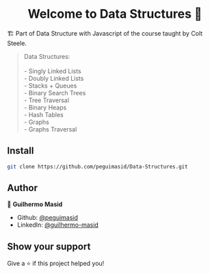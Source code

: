 <h1 align="center">Welcome to Data Structures 👋</h1>
<p>🏗 Part of Data Structure with Javascript of the course taught by Colt Steele.</p>

> Data Structures: <br /><br /> - Singly Linked Lists <br /> - Doubly Linked Lists <br /> - Stacks + Queues <br /> - Binary Search Trees <br /> - Tree Traversal <br /> - Binary Heaps <br /> - Hash Tables <br /> - Graphs <br /> - Graphs Traversal 

## Install

```sh
git clone https://github.com/peguimasid/Data-Structures.git
```

## Author

👤 **Guilhermo Masid**

* Github: [@peguimasid](https://github.com/peguimasid)
* LinkedIn: [@guilhermo-masid](https://linkedin.com/in/guilhermo-masid-494677b8)

## Show your support

Give a ⭐️ if this project helped you!
